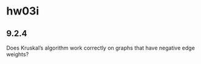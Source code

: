# hw03i

## 9.2.4
Does Kruskal’s algorithm work correctly on graphs that have negative edge weights?




